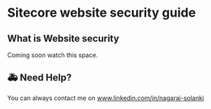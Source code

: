 # Sitecore website security guide

## What is Website security

Coming soon watch this space.


## 🚑 Need Help?
You can always contact me on www.linkedin.com/in/nagaraj-solanki
